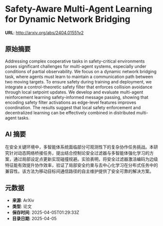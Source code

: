 # Safety-Aware Multi-Agent Learning for Dynamic Network Bridging

**URL**: http://arxiv.org/abs/2404.01551v2

## 原始摘要

Addressing complex cooperative tasks in safety-critical environments poses
significant challenges for multi-agent systems, especially under conditions of
partial observability. We focus on a dynamic network bridging task, where
agents must learn to maintain a communication path between two moving targets.
To ensure safety during training and deployment, we integrate a
control-theoretic safety filter that enforces collision avoidance through local
setpoint updates. We develop and evaluate multi-agent reinforcement learning
safety-informed message passing, showing that encoding safety filter
activations as edge-level features improves coordination. The results suggest
that local safety enforcement and decentralized learning can be effectively
combined in distributed multi-agent tasks.


## AI 摘要

在安全关键环境中，多智能体系统面临部分可观测性下的复杂协作任务挑战。本研究针对动态网络桥接任务，提出结合控制论安全过滤器与多智能体强化学习的方案，通过局部设定点更新实现碰撞规避。实验表明，将安全过滤器激活编码为边级特征能有效提升协作效率，验证了局部安全约束与去中心化学习在分布式任务中的兼容性。该方法为移动目标间通信路径的自主维护提供了安全可靠的解决方案。

## 元数据

- **来源**: ArXiv
- **类型**: 论文
- **保存时间**: 2025-04-05T01:29:33Z
- **目录日期**: 2025-04-05
